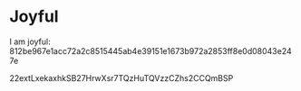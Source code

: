 # Joyful

I am joyful: 812be967e1acc72a2c8515445ab4e39151e1673b972a2853ff8e0d08043e247e


22extLxekaxhkSB27HrwXsr7TQzHuTQVzzCZhs2CCQmBSP